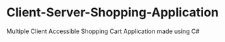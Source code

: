 # Client-Server-Shopping-Application
Multiple Client Accessible Shopping Cart Application made using C#
